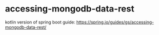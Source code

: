 # accessing-mongodb-data-rest
kotlin version of spring boot guide: https://spring.io/guides/gs/accessing-mongodb-data-rest/

